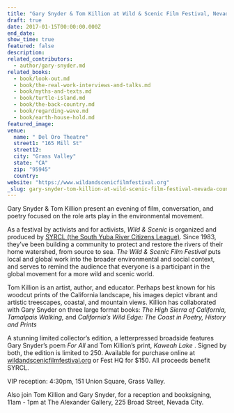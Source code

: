 ```yaml
---
title: "Gary Snyder & Tom Killion at Wild & Scenic Film Festival, Nevada County, California"
draft: true
date: 2017-01-15T00:00:00.000Z
end_date:
show_time: true
featured: false
description:
related_contributors:
  - author/gary-snyder.md
related_books:
  - book/look-out.md
  - book/the-real-work-interviews-and-talks.md
  - book/myths-and-texts.md
  - book/turtle-island.md
  - book/the-back-country.md
  - book/regarding-wave.md
  - book/earth-house-hold.md
featured_image: 
venue:
  name: " Del Oro Theatre"
  street1: "165 Mill St"
  street12:
  city: "Grass Valley"
  state: "CA"
  zip: "95945"
  country:
website: "https://www.wildandscenicfilmfestival.org"
_slug: gary-snyder-tom-killion-at-wild-scenic-film-festival-nevada-county-california
---
```


Gary Snyder & Tom Killion present an evening of film, conversation, and poetry focused on the role arts play in the environmental movement.

As a festival by activists and for activists, _Wild & Scenic_ is organized and produced by [SYRCL (the South Yuba River Citizens League)](http://www.yubariver.org/). Since 1983, they’ve been building a community to protect and restore the rivers of their home watershed, from source to sea. _The Wild & Scenic Film Festival_ puts local and global work into the broader environmental and social context, and serves to remind the audience that everyone is a participant in the global movement for a more wild and scenic world.


Tom Killion is an artist, author, and educator. Perhaps best known for his woodcut prints of the California landscape, his images depict vibrant and artistic treescapes, coastal, and mountain views. Killion has collaborated with Gary Snyder on three large format books: _The High Sierra of California, Tamalpais Walking,_ and _California’s Wild Edge: The Coast in Poetry, History and Prints_


A stunning limited collector’s edition, a letterpressed broadside features Gary Snyder’s poem _For All_ and Tom Killion’s print, _Kaweah Lake_ . Signed by both, the edition is limited to 250. Available for purchase online at [wildandscenicfilmfestival.org](https://www.wildandscenicfilmfestival.org/) or Fest HQ for $150. All proceeds benefit SYRCL.

VIP reception: 4:30pm, 151 Union Square, Grass Valley.


Also join Tom Killion and Gary Snyder, for a reception and booksigning, 11am - 1pm at The Alexander Gallery, 225 Broad Street, Nevada City.




